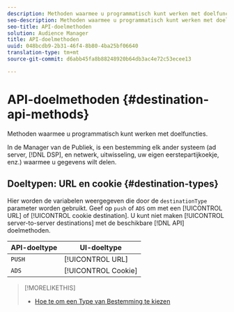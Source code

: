 ```yaml
---
description: Methoden waarmee u programmatisch kunt werken met doelfuncties.
seo-description: Methoden waarmee u programmatisch kunt werken met doelfuncties.
seo-title: API-doelmethoden
solution: Audience Manager
title: API-doelmethoden
uuid: 048bcdb9-2b31-46f4-8b80-4ba25bf06640
translation-type: tm+mt
source-git-commit: d6abb45fa8b88248920b64db3ac4e72c53ecee13

---
```



# API-doelmethoden {#destination-api-methods}

Methoden waarmee u programmatisch kunt werken met doelfuncties.

<!-- c_destinations_api.xml -->

In de Manager van de Publiek, is een bestemming elk ander systeem (ad server, [!DNL DSP], en netwerk, uitwisseling, uw eigen eerstepartijkoekje, enz.) waarmee u gegevens wilt delen.

## Doeltypen: URL en cookie {#destination-types}

Hier worden de variabelen weergegeven die door de `destinationType` parameter worden gebruikt. Geef op `push` of `ADS` om met een [!UICONTROL URL] of [!UICONTROL cookie destination]. U kunt niet maken [!UICONTROL server-to-server destinations] met de beschikbare [!DNL API] doelmethoden.

<!-- r_destination_types.xml -->

| API-doeltype | UI-doeltype |
|---|---|
| `PUSH` | [!UICONTROL URL] |
| `ADS` | [!UICONTROL Cookie] |

>[!MORELIKETHIS]
>
>* [Hoe te om een Type van Bestemming te kiezen](../../../features/destinations/destinations.md)

